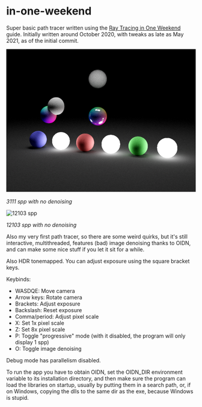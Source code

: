 # in-one-weekend

Super basic path tracer written using the [Ray Tracing in One Weekend](
https://raytracing.github.io/) guide. Initially written around October 2020,
with tweaks as late as May 2021, as of the initial commit.

![3111 spp](./screenshots/3111_spp.png)

*3111 spp with no denoising*

![12103 spp](./screenshots/12103_spp.png)

*12103 spp with no denoising*

Also my very first path tracer, so there are some weird quirks, but it's still
interactive, multithreaded, features (bad) image denoising thanks to OIDN, and
can make some nice stuff if you let it sit for a while.

Also HDR tonemapped. You can adjust exposure using the square bracket keys.

Keybinds:

- WASDQE: Move camera
- Arrow keys: Rotate camera
- Brackets: Adjust exposure
- Backslash: Reset exposure
- Comma/period: Adjust pixel scale
- X: Set 1x pixel scale
- Z: Set 8x pixel scale
- P: Toggle "progressive" mode (with it disabled, the program will only display
  1 spp)
- O: Toggle image denoising

Debug mode has parallelism disabled.

To run the app you have to obtain OIDN, set the OIDN_DIR environment variable to
its installation directory, and then make sure the program can load the
libraries on startup, usually by putting them in a search path, or, if on
Windows, copying the dlls to the same dir as the exe, because Windows is stupid.
